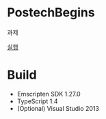 PostechBegins
=============

과제

[실행](http://classnull.github.io/PostechBegins/)

# Build

* Emscripten SDK 1.27.0
* TypeScript 1.4
* (Optional) Visual Studio 2013
